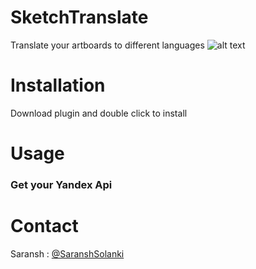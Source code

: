 # SketchTranslate
Translate your artboards to different languages
![alt text](https://github.com/saranshsolanki/SketchTranslate/blob/master/demo%20translate.gif?raw=true)

# Installation
Download plugin and double click to install

# Usage
### Get your Yandex Api 

# Contact
Saransh : [@SaranshSolanki](https://twitter.com/SaranshSolanki)
